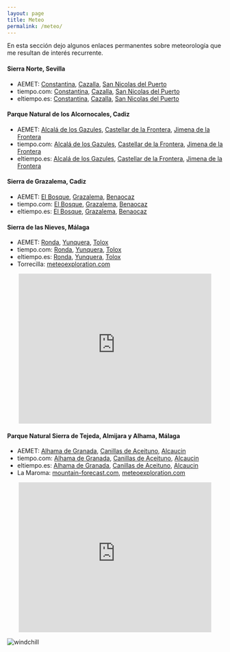 ```yaml
---
layout: page
title: Meteo
permalink: /meteo/
---
```


En esta sección dejo algunos enlaces permanentes sobre meteorología que me
resultan de interés recurrente.

#### Sierra Norte, Sevilla

 * AEMET: [Constantina][aemet_constantina], [Cazalla][aemet_cazalla], [San Nicolas del Puerto][aemet_sannicolas]
 * tiempo.com: [Constantina][tiempo.com_constantina], [Cazalla][tiempo.com_cazalla], [San Nicolas del Puerto][tiempo.com_sannicolas]
 * eltiempo.es: [Constantina][eltiempo.es_constantina], [Cazalla][eltiempo.es_cazalla], [San Nicolas del Puerto][eltiempo.es_sannicolas]

#### Parque Natural de los Alcornocales, Cadiz

 * AEMET: [Alcalá de los Gazules][aemet_gazules], [Castellar de la Frontera][aemet_castellar], [Jimena de la Frontera][aemet_jimena]
 * tiempo.com: [Alcalá de los Gazules][tiempo.com_gazules], [Castellar de la Frontera][tiempo.com_castellar], [Jimena de la Frontera][tiempo.com_jimena]
 * eltiempo.es: [Alcalá de los Gazules][eltiempo.es_gazules], [Castellar de la Frontera][eltiempo.es_castellar], [Jimena de la Frontera][eltiempo.es_jimena]

#### Sierra de Grazalema, Cadiz

 * AEMET: [El Bosque][aemet_bosque], [Grazalema][aemet_grazalema], [Benaocaz][aemet_benaocaz]
 * tiempo.com: [El Bosque][tiempo.com_bosque], [Grazalema][tiempo.com_grazalema], [Benaocaz][tiempo.com_benaocaz]
 * eltiempo.es: [El Bosque][eltiempo.es_bosque], [Grazalema][eltiempo.es_grazalema], [Benaocaz][eltiempo.es_benaocaz]

#### Sierra de las Nieves, Málaga

 * AEMET: [Ronda][aemet_ronda], [Yunquera][aemet_yunquera], [Tolox][aemet_tolox]
 * tiempo.com: [Ronda][tiempo.com_ronda], [Yunquera][tiempo.com_yunquera], [Tolox][tiempo.com_tolox]
 * eltiempo.es: [Ronda][eltiempo.es_ronda], [Yunquera][eltiempo.es_yunquera], [Tolox][eltiempo.es_tolox]
 * Torrecilla: [meteoexploration.com][me_torrecilla]

<center>
<iframe width="450" height="350" frameborder="0" scrolling="no"
        src="http://www.meteoexploration.com/mountain/getweather.php?code=IBP040&lang=es&si=Metric&wgsz=1">
</iframe>
</center>

#### Parque Natural Sierra de Tejeda, Almijara y Alhama, Málaga

 * AEMET: [Alhama de Granada][aemet_alhama], [Canillas de Aceituno][aemet_canillas], [Alcaucin][aemet_alcaucin]
 * tiempo.com: [Alhama de Granada][tiempo.com_alhama], [Canillas de Aceituno][tiempo.com_canillas], [Alcaucin][tiempo.com_alcaucin]
 * eltiempo.es: [Alhama de Granada][eltiempo.es_alhama], [Canillas de Aceituno][eltiempo.es_canillas], [Alcaucin][eltiempo.es_alcaucin]
 * La Maroma: [mountain-forecast.com][mf_maroma], [meteoexploration.com][me_maroma]

<center>
<iframe width="450" height="350" frameborder="0" scrolling="no"
        src="http://www.meteoexploration.com/mountain/getweather.php?code=IBP053&lang=es&si=Metric&wgsz=1">
</iframe>
</center>

<!-- windchill -->

![windchill][windchill]

[aemet_ronda]:                  http://www.aemet.es/es/eltiempo/prediccion/municipios/ronda-id29084
[tiempo.com_ronda]:             http://www.tiempo.com/ronda.htm
[eltiempo.es_ronda]:            https://www.eltiempo.es/ronda.html
[aemet_yunquera]:               http://www.aemet.es/es/eltiempo/prediccion/municipios/yunquera-id29100
[tiempo.com_yunquera]:          http://www.tiempo.com/yunquera.htm
[eltiempo.es_yunquera]:         https://www.eltiempo.es/yunquera.html
[aemet_tolox]:                  http://www.aemet.es/es/eltiempo/prediccion/municipios/tolox-id29090
[tiempo.com_tolox]:             http://www.tiempo.com/tolox.htm
[eltiempo.es_tolox]:            https://www.eltiempo.es/tolox.html
[aemet_constantina]:		http://www.aemet.es/es/eltiempo/prediccion/municipios/constantina-id41033
[tiempo.com_constantina]:	http://www.tiempo.com/constantina.htm
[eltiempo.es_constantina]:	https://www.eltiempo.es/constantina.html
[aemet_cazalla]:		http://www.aemet.es/es/eltiempo/prediccion/municipios/cazalla-de-la-sierra-id41032
[tiempo.com_cazalla]:		http://www.tiempo.com/cazalla-de-la-sierra.htm
[eltiempo.es_cazalla]:		https://www.eltiempo.es/cazalla-de-la-sierra.html
[aemet_sannicolas]:		http://www.aemet.es/es/eltiempo/prediccion/municipios/san-nicolas-del-puerto-id41088
[tiempo.com_sannicolas]:	http://www.tiempo.com/san-nicolas-del-puerto.htm
[eltiempo.es_sannicolas]:	https://www.eltiempo.es/san-nicolas-del-puerto.html
[aemet_gazules]:		http://www.aemet.es/es/eltiempo/prediccion/municipios/alcala-de-los-gazules-id11001
[tiempo.com_gazules]:		http://www.tiempo.com/alcala-de-los-gazules.htm
[eltiempo.es_gazules]:		https://www.eltiempo.es/alcala-de-los-gazules.html
[aemet_castellar]:		http://www.aemet.es/es/eltiempo/prediccion/municipios/castellar-de-la-frontera-id11013
[tiempo.com_castellar]:		http://www.tiempo.com/castellar-de-la-frontera.htm
[eltiempo.es_castellar]:	https://www.eltiempo.es/castellar-de-la-frontera.html
[aemet_jimena]:			http://www.aemet.es/es/eltiempo/prediccion/municipios/jimena-de-la-frontera-id11021
[tiempo.com_jimena]:		http://www.tiempo.com/jimena-de-la-frontera.htm
[eltiempo.es_jimena]:		https://www.eltiempo.es/jimena-de-la-frontera.html
[aemet_bosque]:			http://www.aemet.es/es/eltiempo/prediccion/municipios/bosque-el-id11011
[tiempo.com_bosque]:		http://www.tiempo.com/bosque-el.htm
[eltiempo.es_bosque]:		https://www.eltiempo.es/el-bosque.html
[aemet_grazalema]:		http://www.aemet.es/es/eltiempo/prediccion/municipios/grazalema-id11019
[tiempo.com_grazalema]:		http://www.tiempo.com/grazalema.htm
[eltiempo.es_grazalema]:	https://www.eltiempo.es/grazalema.html
[aemet_benaocaz]:		http://www.aemet.es/es/eltiempo/prediccion/municipios/benaocaz-id11009
[tiempo.com_benaocaz]:		http://www.tiempo.com/benaocaz.htm
[eltiempo.es_benaocaz]:		https://www.eltiempo.es/benaocaz.html
[aemet_alhama]:			http://www.aemet.es/es/eltiempo/prediccion/municipios/alhama-de-granada-id18013
[tiempo.com_alhama]:		http://www.tiempo.com/alhama-de-granada.htm
[eltiempo.es_alhama]:		https://www.eltiempo.es/alhama-de-granada.html
[aemet_canillas]:		http://www.aemet.es/es/eltiempo/prediccion/municipios/canillas-de-aceituno-id29033
[tiempo.com_canillas]:		http://www.tiempo.com/canillas-de-aceituno.htm
[eltiempo.es_canillas]:		https://www.eltiempo.es/canillas-de-aceituno.html
[aemet_alcaucin]:		http://www.aemet.es/es/eltiempo/prediccion/municipios/alcaucin-id29002
[tiempo.com_alcaucin]:		http://www.tiempo.com/alcaucin.htm
[eltiempo.es_alcaucin]:		https://www.eltiempo.es/alcaucin.html
[me_torrecilla]:		http://meteoexploration.com/forecasts/Torrecilla/index.php?lang=es&si=Metric
[mf_maroma]:			http://www.mountain-forecast.com/peaks/La-Maroma/forecasts/2066
[me_maroma]:			http://meteoexploration.com/forecasts/Maroma/index.php?lang=es&si=Metric
[aemet.es_windchill]:           http://www.aemet.es/es/conocermas/montana/detalles/sensaciontermica
[windchill]:			{{site.url}}/assets/aemet_windchill.png
